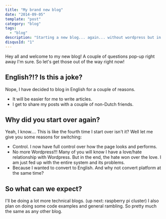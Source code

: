 ```yaml
---
title: "My brand new blog"
date: "2014-09-05"
template: "post"
category: "blog"
tags:
  - "blog"
description: "Starting a new blog... again... without wordpress but in English ;)"
disqusId: "1"
---
```


Hey all and welcome to my new blog!
A couple of questions pop-up right away I'm sure. So let's get those out of the way right now!

## English?!? Is this a joke?

Nope, I have decided to blog in English for a couple of reasons.

- It will be easier for me to write articles.
- I get to share my posts with a couple of non-Dutch friends.

## Why did you start over **again**?

Yeah, I know.... This is like the fourth time I start over isn't it? Well let me give you some reasons for switching:

- Control. I now have full control over how the page looks and performs.
- No more Wordpress!!! Many of you will know I have a love/hate relationship with Wordpress. But in the end, the hate won over the love. I am just fed up with the entire system and its problems.
- Because I wanted to convert to English. And why not convert platform at the same time?

## So what can we expect?

I'll be doing a lot more technical blogs. (up next: raspberry pi cluster) I also plan on doing some code examples and general rambling. So pretty much the same as any other blog.
